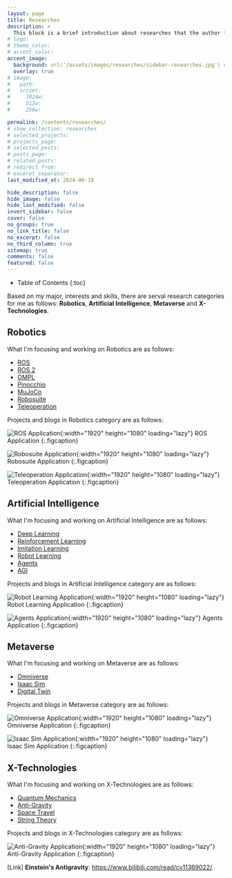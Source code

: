 ```yaml
---
layout: page
title: Researches
description: >
  This block is a brief introduction about researches that the author focuses on.
# logo:
# theme_color:
# accent_color:
accent_image:
  background: url('/assets/images/researches/sidebar-researches.jpg') center/cover
  overlay: true
# image:
#   path:
#   srcset:
#     1024w:
#     512w:
#     256w:

permalink: /contents/researches/
# show_collection: researches
# selected_projects:
# projects_page:
# selected_posts:
# posts_page:
# related_posts:
# redirect_from:
# excerpt_separator:
last_modified_at: 2024-06-18

hide_description: false
hide_image: false
hide_last_modified: false
invert_sidebar: false
cover: false
no_groups: true
no_link_title: false
no_excerpt: false
no_third_column: true
sitemap: true
comments: false
featured: false
---
```


- Table of Contents
{:toc}

Based on my major, interests and skills, there are serval research categories for me as follows: **Robotics**, **Artificial Intelligence**, **Metaverse** and **X-Technologies**.

## Robotics

What I'm focusing and working on Robotics are as follows:
- [ROS](https://www.ros.org/)
- [ROS 2](https://docs.ros.org/en/rolling/index.html)
- [OMPL](https://ompl.kavrakilab.org/)
- [Pinocchio](https://stack-of-tasks.github.io/pinocchio/)
- [MuJoCo](https://mujoco.org/)
- [Robosuite](https://robosuite.ai/)
- [Teleoperation](https://www.shadowrobot.com/teleoperation/)

Projects and blogs in Robotics category are as follows:

![ROS Application](/assets/images/researches/ros-application.png){:width="1920" height="1080" loading="lazy"}
ROS Application
{:.figcaption}

![Robosuite Application](/assets/images/researches/robosuite-application.png){:width="1920" height="1080" loading="lazy"}
Robosuite Application
{:.figcaption}

![Teleoperation Application](/assets/images/researches/teleoperation-application.png){:width="1920" height="1080" loading="lazy"}
Teleoperation Application
{:.figcaption}

## Artificial Intelligence

What I'm focusing and working on Artificial Intelligence are as follows:
- [Deep Learning](https://en.wikipedia.org/wiki/Deep_learning)
- [Reinforcement Learning](https://en.wikipedia.org/wiki/Reinforcement_learning)
- [Imitation Learning](https://en.wikipedia.org/wiki/Imitative_learning)
- [Robot Learning](https://github.com/JadeCong/Awesome-Robot-Learning)
- [Agents](https://www.promptingguide.ai/research/llm-agents)
- [AGI](https://en.wikipedia.org/wiki/Artificial_general_intelligence)

Projects and blogs in Artificial Intelligence category are as follows:

![Robot Learning Application](/assets/images/researches/robot-learning-application.png){:width="1920" height="1080" loading="lazy"}
Robot Learning Application
{:.figcaption}

![Agents Application](/assets/images/researches/agents-application.png){:width="1920" height="1080" loading="lazy"}
Agents Application
{:.figcaption}

## Metaverse

What I'm focusing and working on Metaverse are as follows:
- [Omniverse](https://www.nvidia.com/en-us/omniverse/)
- [Isaac Sim](https://developer.nvidia.com/isaac/sim)
- [Digital Twin](https://www.nvidia.com/en-us/omniverse/solutions/digital-twins/)

Projects and blogs in Metaverse category are as follows:

![Omniverse Application](/assets/images/researches/omniverse-application.png){:width="1920" height="1080" loading="lazy"}
Omniverse Application
{:.figcaption}

![Isaac Sim Application](/assets/images/researches/isaac-sim-application.png){:width="1920" height="1080" loading="lazy"}
Isaac Sim Application
{:.figcaption}

## X-Technologies

What I'm focusing and working on X-Technologies are as follows:
- [Quantum Mechanics](https://en.wikipedia.org/wiki/Quantum_mechanics)
- [Anti-Gravity](https://en.wikipedia.org/wiki/Anti-gravity)
- [Space Travel](https://www.nasa.gov/space-travel-technology/)
- [String Theory](https://en.wikipedia.org/wiki/String_theory)

Projects and blogs in X-Technologies category are as follows:

![Anti-Gravity Application](/assets/images/researches/anti-gravity-application.jpg){:width="1920" height="1080" loading="lazy"}
Anti-Gravity Application
{:.figcaption}

[Link] **Einstein's Antigravity**: <https://www.bilibili.com/read/cv11369022/>
